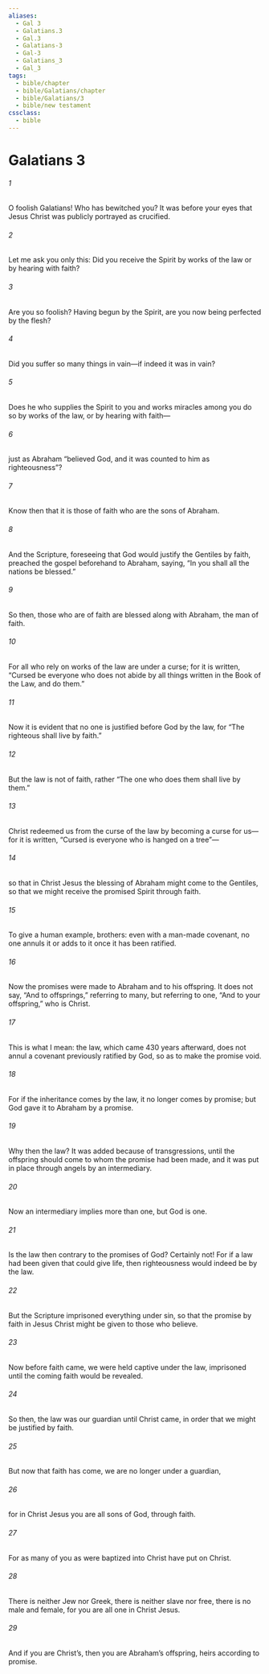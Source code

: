 ```yaml
---
aliases:
  - Gal 3
  - Galatians.3
  - Gal.3
  - Galatians-3
  - Gal-3
  - Galatians_3
  - Gal_3
tags:
  - bible/chapter
  - bible/Galatians/chapter
  - bible/Galatians/3
  - bible/new testament
cssclass:
  - bible
---
```


# Galatians 3

###### 1
O foolish Galatians! Who has bewitched you? It was before your eyes that Jesus Christ was publicly portrayed as crucified.
###### 2
Let me ask you only this: Did you receive the Spirit by works of the law or by hearing with faith?
###### 3
Are you so foolish? Having begun by the Spirit, are you now being perfected by the flesh?
###### 4
Did you suffer so many things in vain—if indeed it was in vain?
###### 5
Does he who supplies the Spirit to you and works miracles among you do so by works of the law, or by hearing with faith—
###### 6
just as Abraham “believed God, and it was counted to him as righteousness”?
###### 7
Know then that it is those of faith who are the sons of Abraham.
###### 8
And the Scripture, foreseeing that God would justify the Gentiles by faith, preached the gospel beforehand to Abraham, saying, “In you shall all the nations be blessed.”
###### 9
So then, those who are of faith are blessed along with Abraham, the man of faith.
###### 10
For all who rely on works of the law are under a curse; for it is written, “Cursed be everyone who does not abide by all things written in the Book of the Law, and do them.”
###### 11
Now it is evident that no one is justified before God by the law, for “The righteous shall live by faith.”
###### 12
But the law is not of faith, rather “The one who does them shall live by them.”
###### 13
Christ redeemed us from the curse of the law by becoming a curse for us—for it is written, “Cursed is everyone who is hanged on a tree”—
###### 14
so that in Christ Jesus the blessing of Abraham might come to the Gentiles, so that we might receive the promised Spirit through faith.
###### 15
To give a human example, brothers:  even with a man-made covenant, no one annuls it or adds to it once it has been ratified.
###### 16
Now the promises were made to Abraham and to his offspring. It does not say, “And to offsprings,” referring to many, but referring to one, “And to your offspring,” who is Christ.
###### 17
This is what I mean: the law, which came 430 years afterward, does not annul a covenant previously ratified by God, so as to make the promise void.
###### 18
For if the inheritance comes by the law, it no longer comes by promise; but God gave it to Abraham by a promise.
###### 19
Why then the law? It was added because of transgressions, until the offspring should come to whom the promise had been made, and it was put in place through angels by an intermediary.
###### 20
Now an intermediary implies more than one, but God is one.
###### 21
Is the law then contrary to the promises of God? Certainly not! For if a law had been given that could give life, then righteousness would indeed be by the law.
###### 22
But the Scripture imprisoned everything under sin, so that the promise by faith in Jesus Christ might be given to those who believe.
###### 23
Now before faith came, we were held captive under the law, imprisoned until the coming faith would be revealed.
###### 24
So then, the law was our guardian until Christ came, in order that we might be justified by faith.
###### 25
But now that faith has come, we are no longer under a guardian,
###### 26
for in Christ Jesus you are all sons of God, through faith.
###### 27
For as many of you as were baptized into Christ have put on Christ.
###### 28
There is neither Jew nor Greek, there is neither slave nor free, there is no male and female, for you are all one in Christ Jesus.
###### 29
And if you are Christ’s, then you are Abraham’s offspring, heirs according to promise.


